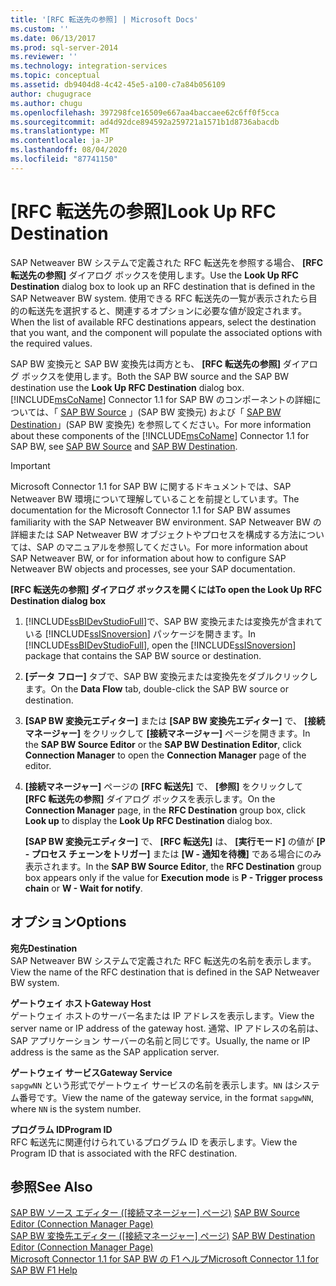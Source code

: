 ```yaml
---
title: '[RFC 転送先の参照] | Microsoft Docs'
ms.custom: ''
ms.date: 06/13/2017
ms.prod: sql-server-2014
ms.reviewer: ''
ms.technology: integration-services
ms.topic: conceptual
ms.assetid: db9404d8-4c42-45e5-a100-c7a84b056109
author: chugugrace
ms.author: chugu
ms.openlocfilehash: 397298fce16509e667aa4baccaee62c6ff0f5cca
ms.sourcegitcommit: ad4d92dce894592a259721a1571b1d8736abacdb
ms.translationtype: MT
ms.contentlocale: ja-JP
ms.lasthandoff: 08/04/2020
ms.locfileid: "87741150"
---
```

# <a name="look-up-rfc-destination"></a><span data-ttu-id="1f9eb-102">[RFC 転送先の参照]</span><span class="sxs-lookup"><span data-stu-id="1f9eb-102">Look Up RFC Destination</span></span>
  <span data-ttu-id="1f9eb-103">SAP Netweaver BW システムで定義された RFC 転送先を参照する場合、 **[RFC 転送先の参照]** ダイアログ ボックスを使用します。</span><span class="sxs-lookup"><span data-stu-id="1f9eb-103">Use the **Look Up RFC Destination** dialog box to look up an RFC destination that is defined in the SAP Netweaver BW system.</span></span> <span data-ttu-id="1f9eb-104">使用できる RFC 転送先の一覧が表示されたら目的の転送先を選択すると、関連するオプションに必要な値が設定されます。</span><span class="sxs-lookup"><span data-stu-id="1f9eb-104">When the list of available RFC destinations appears, select the destination that you want, and the component will populate the associated options with the required values.</span></span>  
  
 <span data-ttu-id="1f9eb-105">SAP BW 変換元と SAP BW 変換先は両方とも、 **[RFC 転送先の参照]** ダイアログ ボックスを使用します。</span><span class="sxs-lookup"><span data-stu-id="1f9eb-105">Both the SAP BW source and the SAP BW destination use the **Look Up RFC Destination** dialog box.</span></span> <span data-ttu-id="1f9eb-106">[!INCLUDE[msCoName](../../includes/msconame-md.md)] Connector 1.1 for SAP BW のコンポーネントの詳細については、「 [SAP BW Source](sap-bw-source.md) 」(SAP BW 変換元) および「 [SAP BW Destination](sap-bw-destination.md)」(SAP BW 変換先) を参照してください。</span><span class="sxs-lookup"><span data-stu-id="1f9eb-106">For more information about these components of the [!INCLUDE[msCoName](../../includes/msconame-md.md)] Connector 1.1 for SAP BW, see [SAP BW Source](sap-bw-source.md) and [SAP BW Destination](sap-bw-destination.md).</span></span>  
  
> [!IMPORTANT]  
>  <span data-ttu-id="1f9eb-107">Microsoft Connector 1.1 for SAP BW に関するドキュメントでは、SAP Netweaver BW 環境について理解していることを前提としています。</span><span class="sxs-lookup"><span data-stu-id="1f9eb-107">The documentation for the Microsoft Connector 1.1 for SAP BW assumes familiarity with the SAP Netweaver BW environment.</span></span> <span data-ttu-id="1f9eb-108">SAP Netweaver BW の詳細または SAP Netweaver BW オブジェクトやプロセスを構成する方法については、SAP のマニュアルを参照してください。</span><span class="sxs-lookup"><span data-stu-id="1f9eb-108">For more information about SAP Netweaver BW, or for information about how to configure SAP Netweaver BW objects and processes, see your SAP documentation.</span></span>  
  
 <span data-ttu-id="1f9eb-109">**[RFC 転送先の参照] ダイアログ ボックスを開くには**</span><span class="sxs-lookup"><span data-stu-id="1f9eb-109">**To open the Look Up RFC Destination dialog box**</span></span>  
  
1.  <span data-ttu-id="1f9eb-110">[!INCLUDE[ssBIDevStudioFull](../../includes/ssbidevstudiofull-md.md)]で、SAP BW 変換元または変換先が含まれている [!INCLUDE[ssISnoversion](../../includes/ssisnoversion-md.md)] パッケージを開きます。</span><span class="sxs-lookup"><span data-stu-id="1f9eb-110">In [!INCLUDE[ssBIDevStudioFull](../../includes/ssbidevstudiofull-md.md)], open the [!INCLUDE[ssISnoversion](../../includes/ssisnoversion-md.md)] package that contains the SAP BW source or destination.</span></span>  
  
2.  <span data-ttu-id="1f9eb-111">**[データ フロー]** タブで、SAP BW 変換元または変換先をダブルクリックします。</span><span class="sxs-lookup"><span data-stu-id="1f9eb-111">On the **Data Flow** tab, double-click the SAP BW source or destination.</span></span>  
  
3.  <span data-ttu-id="1f9eb-112">**[SAP BW 変換元エディター]** または **[SAP BW 変換先エディター]** で、 **[接続マネージャー]** をクリックして **[接続マネージャー]** ページを開きます。</span><span class="sxs-lookup"><span data-stu-id="1f9eb-112">In the **SAP BW Source Editor** or the **SAP BW Destination Editor**, click **Connection Manager** to open the **Connection Manager** page of the editor.</span></span>  
  
4.  <span data-ttu-id="1f9eb-113">**[接続マネージャー]** ページの **[RFC 転送先]** で、 **[参照]** をクリックして **[RFC 転送先の参照]** ダイアログ ボックスを表示します。</span><span class="sxs-lookup"><span data-stu-id="1f9eb-113">On the **Connection Manager** page, in the **RFC Destination** group box, click **Look up** to display the **Look Up RFC Destination** dialog box.</span></span>  
  
     <span data-ttu-id="1f9eb-114">**[SAP BW 変換元エディター]** で、 **[RFC 転送先]** は、 **[実行モード]** の値が **[P - プロセス チェーンをトリガー]** または **[W - 通知を待機]** である場合にのみ表示されます。</span><span class="sxs-lookup"><span data-stu-id="1f9eb-114">In the **SAP BW Source Editor**, the **RFC Destination** group box appears only if the value for **Execution mode** is **P - Trigger process chain** or **W - Wait for notify**.</span></span>  
  
## <a name="options"></a><span data-ttu-id="1f9eb-115">オプション</span><span class="sxs-lookup"><span data-stu-id="1f9eb-115">Options</span></span>  
 <span data-ttu-id="1f9eb-116">**宛先**</span><span class="sxs-lookup"><span data-stu-id="1f9eb-116">**Destination**</span></span>  
 <span data-ttu-id="1f9eb-117">SAP Netweaver BW システムで定義された RFC 転送先の名前を表示します。</span><span class="sxs-lookup"><span data-stu-id="1f9eb-117">View the name of the RFC destination that is defined in the SAP Netweaver BW system.</span></span>  
  
 <span data-ttu-id="1f9eb-118">**ゲートウェイ ホスト**</span><span class="sxs-lookup"><span data-stu-id="1f9eb-118">**Gateway Host**</span></span>  
 <span data-ttu-id="1f9eb-119">ゲートウェイ ホストのサーバー名または IP アドレスを表示します。</span><span class="sxs-lookup"><span data-stu-id="1f9eb-119">View the server name or IP address of the gateway host.</span></span> <span data-ttu-id="1f9eb-120">通常、IP アドレスの名前は、SAP アプリケーション サーバーの名前と同じです。</span><span class="sxs-lookup"><span data-stu-id="1f9eb-120">Usually, the name or IP address is the same as the SAP application server.</span></span>  
  
 <span data-ttu-id="1f9eb-121">**ゲートウェイ サービス**</span><span class="sxs-lookup"><span data-stu-id="1f9eb-121">**Gateway Service**</span></span>  
 <span data-ttu-id="1f9eb-122">`sapgwNN` という形式でゲートウェイ サービスの名前を表示します。`NN` はシステム番号です。</span><span class="sxs-lookup"><span data-stu-id="1f9eb-122">View the name of the gateway service, in the format `sapgwNN`, where `NN` is the system number.</span></span>  
  
 <span data-ttu-id="1f9eb-123">**プログラム ID**</span><span class="sxs-lookup"><span data-stu-id="1f9eb-123">**Program ID**</span></span>  
 <span data-ttu-id="1f9eb-124">RFC 転送先に関連付けられているプログラム ID を表示します。</span><span class="sxs-lookup"><span data-stu-id="1f9eb-124">View the Program ID that is associated with the RFC destination.</span></span>  
  
## <a name="see-also"></a><span data-ttu-id="1f9eb-125">参照</span><span class="sxs-lookup"><span data-stu-id="1f9eb-125">See Also</span></span>  
 <span data-ttu-id="1f9eb-126">[SAP BW ソース エディター &#40;[接続マネージャー] ページ&#41;](sap-bw-source-editor-connection-manager-page.md) </span><span class="sxs-lookup"><span data-stu-id="1f9eb-126">[SAP BW Source Editor &#40;Connection Manager Page&#41;](sap-bw-source-editor-connection-manager-page.md) </span></span>  
 <span data-ttu-id="1f9eb-127">[SAP BW 変換先エディター &#40;[接続マネージャー] ページ&#41;](sap-bw-destination-editor-connection-manager-page.md) </span><span class="sxs-lookup"><span data-stu-id="1f9eb-127">[SAP BW Destination Editor &#40;Connection Manager Page&#41;](sap-bw-destination-editor-connection-manager-page.md) </span></span>  
 [<span data-ttu-id="1f9eb-128">Microsoft Connector 1.1 for SAP BW の F1 ヘルプ</span><span class="sxs-lookup"><span data-stu-id="1f9eb-128">Microsoft Connector 1.1 for SAP BW F1 Help</span></span>](../microsoft-connector-for-sap-bw-f1-help.md)  
  
  
